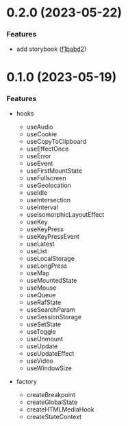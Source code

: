 # 0.2.0 (2023-05-22)


### Features

* add storybook ([f1babd2](https://github.com/justable/zhuzy-react-shared/commit/f1babd24fa560e84ab26ddfd001c7d02ea767d58))



# 0.1.0 (2023-05-19)

### Features

- hooks
    - useAudio
    - useCookie
    - useCopyToClipboard
    - useEffectOnce
    - useError
    - useEvent
    - useFirstMountState
    - useFullscreen
    - useGeolocation
    - useIdle
    - useIntersection
    - useInterval
    - useIsomorphicLayoutEffect
    - useKey
    - useKeyPress
    - useKeyPressEvent
    - useLatest
    - useList
    - useLocalStorage
    - useLongPress
    - useMap
    - useMountedState
    - useMouse
    - useQueue
    - useRafState
    - useSearchParam
    - useSessionStorage
    - useSetState
    - useToggle
    - useUnmount
    - useUpdate
    - useUpdateEffect
    - useVideo
    - useWindowSize

- factory
    - createBreakpoint
    - createGlobalState
    - createHTMLMediaHook
    - createStateContext